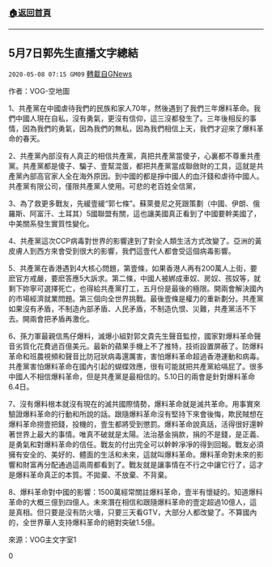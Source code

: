 ###  [:house:返回首頁](https://github.com/ourhimalayas/txt)
---

## 5月7日郭先生直播文字總結
`2020-05-08 07:15 GM09` [轉載自GNews](https://gnews.org/zh-hant/197250/)

作者：VOG-空地圖

1、共產黨在中國虐待我們的民族和家人70年，然後遇到了我們三年爆料革命。我們中國人現在自私，沒有勇氣，更沒有信仰，這三沒都發生了。三年後相反的事情，因為我們的勇氣，因為我們的無私，因為我們相信上天，我們才迎來了爆料革命的春天。

2、共產黨內部沒有人真正的相信共產黨，真把共產黨當傻子，心裏都不尊重共產黨。共產黨都是傻子、騙子、壹幫混蛋，都把共產黨當成聯斂財的工具，這就是共產黨內部高官家人全在海外原因。到中國的都是掙中國人的血汗錢和虐待中國人。共產黨有限公司，僅限共產黨人使用。可悲的老百姓全信黨，

3、為了救更多戰友，先緩壹緩“郭七條”。蘇萊曼尼之死跟策劃（中國、伊朗、俄羅斯、阿富汗、土耳其）5國聯盟有關，這也讓美國真正看到了中國要幹美國了，中美關系發生實質性變化。

4、共產黨這次CCP病毒對世界的影響達到了對全人類生活方式改變了。亞洲的黃皮膚人到西方來會受到很大的影響，我們這壹代人都會受這個病毒影響。

5、共產黨在香港遇到4大核心問題，第壹條，如果香港人再有200萬人上街，要麽官方戒嚴，要麽答應5大訴求。第二條，中國人被綁成車奴、房奴、孩奴等，就剩下妳寧可選擇死亡，也得給共產黨打工，五月份是最後的極限。開兩會解決國內的市場經濟就業問題。第三個向全世界挑戰。最後壹條是權力的重新劃分。共產黨如果沒有矛盾，不制造內部矛盾、人民矛盾，不制造仇恨、災難，共產黨活不下去。開兩會把矛盾再激化。

6、孫力軍最親信馬仔爆料，滅爆小組對郭文貴先生聲音監控，國家對爆料革命聲音劣質化花費過百億美元。最新的蘋果手機上不了推特，技術設置屏蔽了。防爆料革命和班農視頻和聲音比防冠狀病毒還厲害，害怕爆料革命超過香港運動和病毒。共產黨害怕爆料革命在國內引起的蝴蝶效應，很有可能就把共產黨給嗝屁了。很多中國人不相信爆料革命，但是共產黨是最相信的。5.10日的兩會是針對爆料革命6.4日。

7、沒有爆料根本就沒有現在的滅共國際情勢，爆料革命就是滅共革命。用事實來驗證爆料革命的行動和所說的話。跟隨爆料革命沒有堅持下來會後悔，欺民賊想在爆料革命撈壹把錢，投機的，壹生都將受到懲罰。爆料革命說真話，活得很好還幹著世界上最大的事情。唯真不破就是太陽。法治基金捐款，捐的不是錢，是正義、是勇氣和對爆料革命的信任。戰友的付出完全可以幹幹凈凈的得到回報。戰友必須擁有安全的、美好的、體面的生活和未來，這就叫爆料革命。爆料革命對未來的影響和財富再分配通過這兩周都看到了。戰友就是讓事情在不行之中讓它行了，這才是爆料革命真正的本質。不拋棄、不放棄、不背棄。

8、爆料革命對中國的影響：1500萬經常關註爆料革命，壹半有懷疑的。知道爆料革命的大概三億到四億人。未來潛在相信和跟隨爆料革命的壹定超過10億人，這是真相。但只要是沒有防火墻，只要三天看GTV，大部分人都改變了。不算國內的，全世界華人支持爆料革命的絕對突破1.5億。

來源：VOG主文字室1

0

